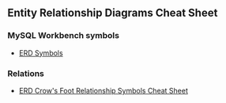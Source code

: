 
## Entity Relationship Diagrams Cheat Sheet

### MySQL Workbench symbols

- [ERD Symbols](https://stackoverflow.com/questions/10778561/what-do-the-mysql-workbench-column-icons-mean)

### Relations

- [ERD Crow's Foot Relationship Symbols Cheat Sheet](https://www.vivekmchawla.com/erd-crows-foot-relationship-symbols-cheat-sheet/)



